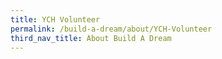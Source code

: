 ```yaml
---
title: YCH Volunteer
permalink: /build-a-dream/about/YCH-Volunteer
third_nav_title: About Build A Dream
---
```

